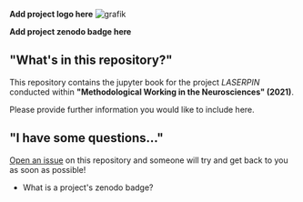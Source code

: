 **Add project logo here**
![grafik](https://user-images.githubusercontent.com/83163446/117822283-b5214280-b26c-11eb-8976-fb062fd6c3a6.png)


**Add project zenodo badge here**



## "What's in this repository?"

This repository contains the jupyter book for the project *LASERPIN* conducted within **"Methodological Working in the Neurosciences" (2021)**.

Please provide further information you would like to include here.

## "I have some questions..."

[Open an issue]() on this repository and someone will try and get back to you as soon as possible!

  * What is a project's zenodo badge?
